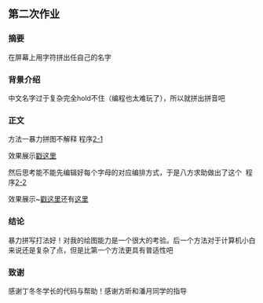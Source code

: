 ## 第二次作业

### 摘要
在屏幕上用字符拼出任自己的名字

### 背景介绍
中文名字过于复杂完全hold不住（编程也太难玩了），所以就拼出拼音吧

### 正文
方法一暴力拼图不解释  程序[2-1](https://github.com/zhaozhanyi0804/computationalphysics_N2015301020052/blob/master/Word2-1.py)

效果展示[戳这里](https://pan.baidu.com/s/1kVtEDRD)

然后思考能不能先编辑好每个字母的对应编排方式，于是八方求助做出了这个  程序[2-2](https://github.com/zhaozhanyi0804/computationalphysics_N2015301020052/blob/master/Word2-2.py)

效果展示~[戳这里](https://pan.baidu.com/s/1hskrlxa)还有[这里](https://pan.baidu.com/s/1sluioeL)
      
### 结论
暴力拼写打法好！对我的绘图能力是一个很大的考验。后一个方法对于计算机小白来说还是复杂了点，但是比第一个方法更具有普适性吧

### 致谢
感谢丁冬冬学长的代码与帮助！感谢方昕和潘月同学的指导

